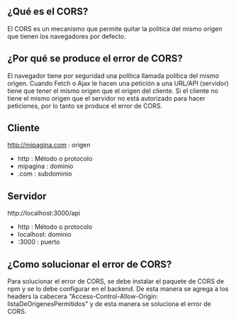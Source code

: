 ## ¿Qué es el CORS?

El CORS es un mecanismo que permite quitar la politica del mismo origen que tienen los navegadores por defecto.

## ¿Por qué se produce el error de CORS?

El navegador tiene por seguridad una política llamada política del mismo origen. Cuando Fetch o Ajax le hacen una petición a una URL/API (servidor) tiene que tener el mismo origen que el origen del cliente. Si el cliente no tiene el mismo origen que el servidor no está autorizado para hacer peticiones, por lo tanto se produce el error de CORS.

## Cliente

http://mipagina.com : origen

- http : Método o protocolo
- mipagina : dominio
- .com : subdominio

## Servidor

http://localhost:3000/api

- http : Método o protocolo
- localhost: dominio
- :3000 : puerto

## ¿Como solucionar el error de CORS?

Para solucionar el error de CORS, se debe instalar el paquete de CORS de npm y se lo debe configurar en el backend. De esta manera se agrega a los headers la cabecera "Access-Control-Allow-Origin: listaDeOrigenesPermitidos" y de esta manera se soluciona el error de CORS.
